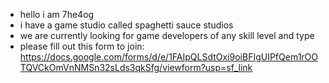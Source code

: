 - hello i am 7he4og
- i have a game studio called spaghetti sauce studios
- we are currently looking for game developers of any skill level and type
- please fill out this form to join: https://docs.google.com/forms/d/e/1FAIpQLSdtOxi9oiBFIgUIPfQem1rOOTQVCkOmVnNMSn32sLds3qkSfg/viewform?usp=sf_link
